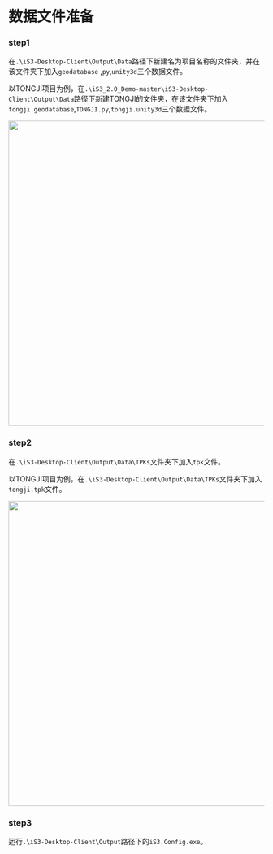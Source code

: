 # 数据文件准备



### step1

​	在`.\iS3-Desktop-Client\Output\Data`路径下新建名为项目名称的文件夹，并在该文件夹下加入`geodatabase` ,`py`,`unity3d`三个数据文件。

​	以TONGJI项目为例，在`.\iS3_2.0_Demo-master\iS3-Desktop-Client\Output\Data`路径下新建TONGJI的文件夹，在该文件夹下加入`tongji.geodatabase`,`TONGJI.py`,`tongji.unity3d`三个数据文件。

<img src= "https://i.postimg.cc/hPNgZ9w5/data.png" width="600px"/>

### step2

​	在`.\iS3-Desktop-Client\Output\Data\TPKs`文件夹下加入`tpk`文件。

​	以TONGJI项目为例，在`.\iS3-Desktop-Client\Output\Data\TPKs`文件夹下加入`tongji.tpk`文件。

<img src= "https://i.postimg.cc/CLq919Pc/tpks.png"  width="600px"/>

### step3

​	运行`.\iS3-Desktop-Client\Output`路径下的`iS3.Config.exe`。